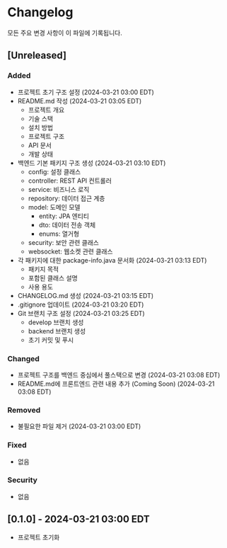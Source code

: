 # Changelog

모든 주요 변경 사항이 이 파일에 기록됩니다.

## [Unreleased]

### Added
- 프로젝트 초기 구조 설정 (2024-03-21 03:00 EDT)
- README.md 작성 (2024-03-21 03:05 EDT)
  - 프로젝트 개요
  - 기술 스택
  - 설치 방법
  - 프로젝트 구조
  - API 문서
  - 개발 상태
- 백엔드 기본 패키지 구조 생성 (2024-03-21 03:10 EDT)
  - config: 설정 클래스
  - controller: REST API 컨트롤러
  - service: 비즈니스 로직
  - repository: 데이터 접근 계층
  - model: 도메인 모델
    - entity: JPA 엔티티
    - dto: 데이터 전송 객체
    - enums: 열거형
  - security: 보안 관련 클래스
  - websocket: 웹소켓 관련 클래스
- 각 패키지에 대한 package-info.java 문서화 (2024-03-21 03:13 EDT)
  - 패키지 목적
  - 포함된 클래스 설명
  - 사용 용도
- CHANGELOG.md 생성 (2024-03-21 03:15 EDT)
- .gitignore 업데이트 (2024-03-21 03:20 EDT)
- Git 브랜치 구조 설정 (2024-03-21 03:25 EDT)
  - develop 브랜치 생성
  - backend 브랜치 생성
  - 초기 커밋 및 푸시

### Changed
- 프로젝트 구조를 백엔드 중심에서 풀스택으로 변경 (2024-03-21 03:08 EDT)
- README.md에 프론트엔드 관련 내용 추가 (Coming Soon) (2024-03-21 03:08 EDT)

### Removed
- 불필요한 파일 제거 (2024-03-21 03:00 EDT)

### Fixed
- 없음

### Security
- 없음

## [0.1.0] - 2024-03-21 03:00 EDT
- 프로젝트 초기화 